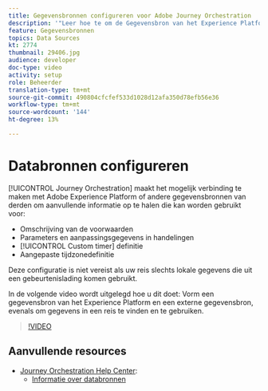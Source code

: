 ```yaml
---
title: Gegevensbronnen configureren voor Adobe Journey Orchestration
description: '"Leer hoe te om de Gegevensbron van het Experience Platform te vormen, een externe gegevensbron te vormen, en gegevens in een reis te vinden en te gebruiken."'
feature: Gegevensbronnen
topics: Data Sources
kt: 2774
thumbnail: 29406.jpg
audience: developer
doc-type: video
activity: setup
role: Beheerder
translation-type: tm+mt
source-git-commit: 490804cfcfef533d1028d12afa350d78efb56e36
workflow-type: tm+mt
source-wordcount: '144'
ht-degree: 13%

---
```



# Databronnen configureren

[!UICONTROL Journey Orchestration] maakt het mogelijk verbinding te maken met Adobe Experience Platform of andere gegevensbronnen van derden om aanvullende informatie op te halen die kan worden gebruikt voor:

* Omschrijving van de voorwaarden
* Parameters en aanpassingsgegevens in handelingen
* [!UICONTROL Custom timer] definitie
* Aangepaste tijdzonedefinitie

Deze configuratie is niet vereist als uw reis slechts lokale gegevens die uit een gebeurtenislading komen gebruikt.

In de volgende video wordt uitgelegd hoe u dit doet: Vorm een gegevensbron van het Experience Platform en een externe gegevensbron, evenals om gegevens in een reis te vinden en te gebruiken.

>[!VIDEO](https://video.tv.adobe.com/v/29406?quality=12)

## Aanvullende resources

* [Journey Orchestration Help Center](https://docs.adobe.com/content/help/nl-NL/journeys/using/journey-orchestration-home.html):
   * [Informatie over databronnen](https://docs.adobe.com/content/help/en/journeys/using/data-source-journeys/about-data-sources.html)
